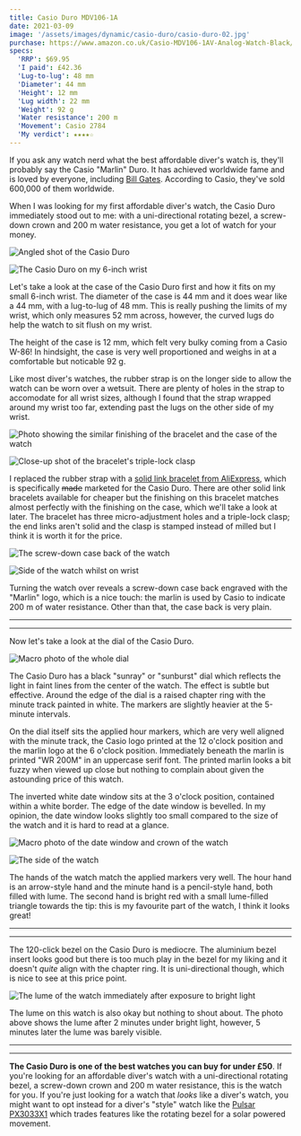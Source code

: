 ```yaml
---
title: Casio Duro MDV106-1A
date: 2021-03-09
image: '/assets/images/dynamic/casio-duro/casio-duro-02.jpg'
purchase: https://www.amazon.co.uk/Casio-MDV106-1AV-Analog-Watch-Black/dp/B009KYJAJY/?&_encoding=UTF8&tag=gregives-21&linkCode=ur2&linkId=527c45c2d254e6fa1305f8c857db30ad&camp=1634&creative=6738
specs:
  'RRP': $69.95
  'I paid': £42.36
  'Lug-to-lug': 48 mm
  'Diameter': 44 mm
  'Height': 12 mm
  'Lug width': 22 mm
  'Weight': 92 g
  'Water resistance': 200 m
  'Movement': Casio 2784
  'My verdict': ★★★★☆
---
```


If you ask any watch nerd what the best affordable diver's watch is, they'll probably say the Casio "Marlin" Duro. It has achieved worldwide fame and is loved by everyone, including [Bill Gates](https://twobrokewatchsnobs.com/watches-in-the-wild-bill-gates-wearing-a-casio-duro-marlin-mdv106-1a-on-the-late-show-with-stephen-colbert/). According to Casio, they've sold 600,000 of them worldwide.

When I was looking for my first affordable diver's watch, the Casio Duro immediately stood out to me: with a uni-directional rotating bezel, a screw-down crown and 200 m water resistance, you get a lot of watch for your money.

<columns>

![Angled shot of the Casio Duro](/assets/images/dynamic/casio-duro/casio-duro-04.jpg)

![The Casio Duro on my 6-inch wrist](/assets/images/dynamic/casio-duro/casio-duro-13.jpg)

</columns>

Let's take a look at the case of the Casio Duro first and how it fits on my small 6-inch wrist. The diameter of the case is 44 mm and it does wear like a 44 mm, with a lug-to-lug of 48 mm. This is really pushing the limits of my wrist, which only measures 52 mm across, however, the curved lugs do help the watch to sit flush on my wrist.

The height of the case is 12 mm, which felt very bulky coming from a Casio W-86! In hindsight, the case is very well proportioned and weighs in at a comfortable but noticable 92 g.

Like most diver's watches, the rubber strap is on the longer side to allow the watch can be worn over a wetsuit. There are plenty of holes in the strap to accomodate for all wrist sizes, although I found that the strap wrapped around my wrist too far, extending past the lugs on the other side of my wrist.

<columns>

![Photo showing the similar finishing of the bracelet and the case of the watch](/assets/images/dynamic/casio-duro/casio-duro-08.jpg)

![Close-up shot of the bracelet's triple-lock clasp](/assets/images/dynamic/casio-duro/casio-duro-11.jpg)

</columns>

I replaced the rubber strap with a [solid link bracelet from AliExpress](https://www.aliexpress.com/item/4000606250694.html), which is specifically ~~made~~ marketed for the Casio Duro. There are other solid link bracelets available for cheaper but the finishing on this bracelet matches almost perfectly with the finishing on the case, which we'll take a look at later. The bracelet has three micro-adjustment holes and a triple-lock clasp; the end links aren't solid and the clasp is stamped instead of milled but I think it is worth it for the price.

<columns>

![The screw-down case back of the watch](/assets/images/dynamic/casio-duro/casio-duro-05.jpg)

![Side of the watch whilst on wrist](/assets/images/dynamic/casio-duro/casio-duro-03.jpg)

</columns>

Turning the watch over reveals a screw-down case back engraved with the "Marlin" logo, which is a nice touch: the marlin is used by Casio to indicate 200 m of water resistance. Other than that, the case back is very plain.

---

---

Now let's take a look at the dial of the Casio Duro.

![Macro photo of the whole dial](/assets/images/dynamic/casio-duro/casio-duro-07.jpg)

The Casio Duro has a black "sunray" or "sunburst" dial which reflects the light in faint lines from the center of the watch. The effect is subtle but effective. Around the edge of the dial is a raised chapter ring with the minute track painted in white. The markers are slightly heavier at the 5-minute intervals.

On the dial itself sits the applied hour markers, which are very well aligned with the minute track, the Casio logo printed at the 12 o'clock position and the marlin logo at the 6 o'clock position. Immediately beneath the marlin is printed "WR 200M" in an uppercase serif font. The printed marlin looks a bit fuzzy when viewed up close but nothing to complain about given the astounding price of this watch.

The inverted white date window sits at the 3 o'clock position, contained within a white border. The edge of the date window is bevelled. In my opinion, the date window looks slightly too small compared to the size of the watch and it is hard to read at a glance.

<columns>

![Macro photo of the date window and crown of the watch](/assets/images/dynamic/casio-duro/casio-duro-09.jpg)

![The side of the watch](/assets/images/dynamic/casio-duro/casio-duro-10.jpg)

</columns>

The hands of the watch match the applied markers very well. The hour hand is an arrow-style hand and the minute hand is a pencil-style hand, both filled with lume. The second hand is bright red with a small lume-filled triangle towards the tip: this is my favourite part of the watch, I think it looks great!

---

---

The 120-click bezel on the Casio Duro is mediocre. The aluminium bezel insert looks good but there is too much play in the bezel for my liking and it doesn't _quite_ align with the chapter ring. It is uni-directional though, which is nice to see at this price point.

![The lume of the watch immediately after exposure to bright light](/assets/images/dynamic/casio-duro/casio-duro-14.jpg)

The lume on this watch is also okay but nothing to shout about. The photo above shows the lume after 2 minutes under bright light, however, 5 minutes later the lume was barely visible.

---

---

**The Casio Duro is one of the best watches you can buy for under £50**. If you're looking for an affordable diver's watch with a uni-directional rotating bezel, a screw-down crown and 200 m water resistance, this is the watch for you. If you're just looking for a watch that _looks_ like a diver's watch, you might want to opt instead for a diver's "style" watch like the [Pulsar PX3033X1](http://www.pulsarwatches-europe.com/Watch/PX3033X1) which trades features like the rotating bezel for a solar powered movement.
